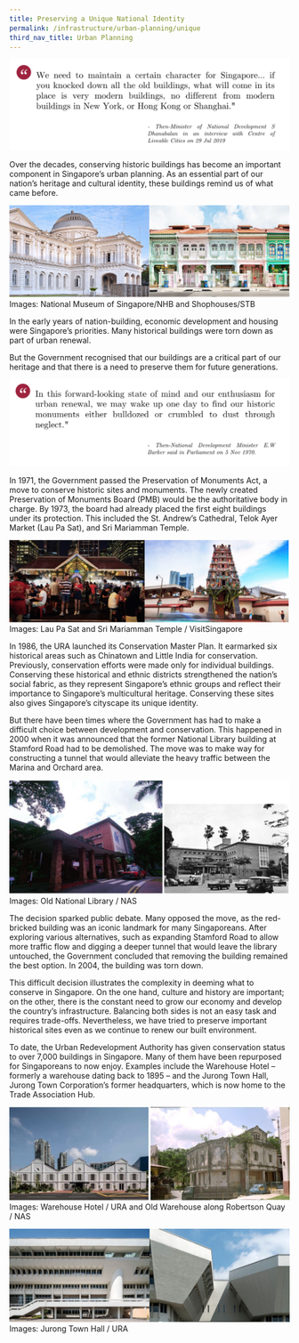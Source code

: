 ```yaml
---
title: Preserving a Unique National Identity
permalink: /infrastructure/urban-planning/unique
third_nav_title: Urban Planning
---
```

![Alt text for image on Isomer site](/images/infrastructure/urban-planning/up-18.png)

Over the decades, conserving historic buildings has become an important component in Singapore’s urban planning. As an essential part of our nation’s heritage and cultural identity, these buildings remind us of what came before.

![Alt text for image on Isomer site](/images/infrastructure/urban-planning/up-19.png)Images: National Museum of Singapore/NHB and Shophouses/STB

In the early years of nation-building, economic development and housing were Singapore’s priorities. Many historical buildings were torn down as part of urban renewal.

But the Government recognised that our buildings are a critical part of our heritage and that there is a need to preserve them for future generations.

![Alt text for image on Isomer site](/images/infrastructure/urban-planning/up-20.png)

In 1971, the Government passed the Preservation of Monuments Act, a move to conserve historic sites and monuments. The newly created Preservation of Monuments Board (PMB) would be the authoritative body in charge. By 1973, the board had already placed the first eight buildings under its protection. This included the St. Andrew’s Cathedral, Telok Ayer Market (Lau Pa Sat), and Sri Mariamman Temple.

![Alt text for image on Isomer site](/images/infrastructure/urban-planning/up-21.png)Images: Lau Pa Sat and Sri Mariamman Temple / VisitSingapore

In 1986, the URA launched its Conservation Master Plan. It earmarked six historical areas such as Chinatown and Little India for conservation. Previously, conservation efforts were made only for individual buildings. Conserving these historical and ethnic districts strengthened the nation’s social fabric, as they represent Singapore’s ethnic groups and reflect their importance to Singapore’s multicultural heritage. Conserving these sites also gives Singapore’s cityscape its unique identity.

But there have been times where the Government has had to make a difficult choice between development and conservation. This happened in 2000 when it was announced that the former National Library building at Stamford Road had to be demolished. The move was to make way for constructing a tunnel that would alleviate the heavy traffic between the Marina and Orchard area.

![Alt text for image on Isomer site](/images/infrastructure/urban-planning/up-22.png)Images: Old National Library / NAS

The decision sparked public debate. Many opposed the move, as the red-bricked building was an iconic landmark for many Singaporeans. After exploring various alternatives, such as expanding Stamford Road to allow more traffic flow and digging a deeper tunnel that would leave the library untouched, the Government concluded that removing the building remained the best option. In 2004, the building was torn down.

This difficult decision illustrates the complexity in deeming what to conserve in Singapore. On the one hand, culture and history are important; on the other, there is the constant need to grow our economy and develop the country’s infrastructure. Balancing both sides is not an easy task and requires trade-offs. Nevertheless, we have tried to preserve important historical sites even as we continue to renew our built environment.

To date, the Urban Redevelopment Authority has given conservation status to over 7,000 buildings in Singapore. Many of them have been repurposed for Singaporeans to now enjoy. Examples include the Warehouse Hotel – formerly a warehouse dating back to 1895 – and the Jurong Town Hall, Jurong Town Corporation’s former headquarters, which is now home to the Trade Association Hub.

![Alt text for image on Isomer site](/images/infrastructure/urban-planning/up-23.png)Images: Warehouse Hotel / URA and Old Warehouse along Robertson Quay / NAS

![Alt text for image on Isomer site](/images/infrastructure/urban-planning/up-24.png)Images: Jurong Town Hall / URA